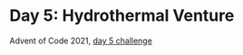 # Day 5: Hydrothermal Venture

Advent of Code 2021, [day 5 challenge](https://adventofcode.com/2021/day/5)
